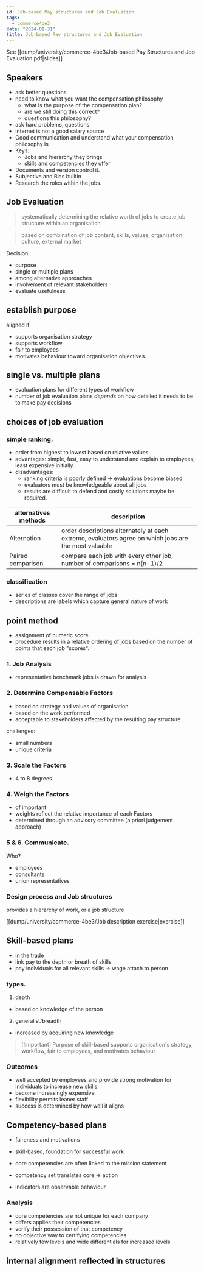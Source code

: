 ```yaml
---
id: Job-based Pay structures and Job Evaluation
tags:
  - commerce4be3
date: "2024-01-31"
title: Job-based Pay structures and Job Evaluation
---
```


See [[dump/university/commerce-4be3/Job-based Pay Structures and Job Evaluation.pdf|slides]]


## Speakers

- ask better questions
- need to know what you want the compensation philosophy
  - what is the purpose of the compensation plan?
  - are we still doing this correct?
  - questions this philosophy?
- ask hard problems, questions
- internet is not a good salary source
- Good communication and understand what your compensation philosophy is
- Keys:
  - Jobs and hierarchy they brings
  - skills and competencies they offer
- Documents and version control it.
- Subjective and Bias builtin
- Research the roles within the jobs.

## Job Evaluation

> systematically determining the relative worth of jobs to create job structure within an organisation

> based on combination of job content, skills, values, organisation culture, external market


Decision:
- purpose
- single or multiple plans
- among alternative approaches
- involvement of relevant stakeholders
- evaluate usefulness

## establish purpose

aligned if
- supports organisation strategy
- supports workflow
- fair to employees
- motivates behaviour toward organisation objectives.

## single vs. multiple plans

- evaluation plans for different types of workflow
- number of job evaluation plans  _depends_ on how detailed it needs to be to make pay decisions

## choices of job evaluation

### simple ranking.

- order from highest to lowest based on relative values
- advantages: simple, fast, easy to understand and explain to employees; least expensive initially.
- disadvantages:
  - ranking criteria is poorly defined -> evaluations become biased
  - evaluators must be knowledgeable about all jobs
  - results are difficult to defend and costly solutions maybe be required.

| alternatives methods   | description    |
|--------------- | --------------- |
| Alternation   | order descriptions alternately at each extreme, evaluators agree on which jobs are the most valuable  |
| Paired comparison | compare each job with every other job, number of comparisons = n(n-1)/2 |


### classification

- series of classes cover the range of jobs
- descriptions are labels which capture general nature of work

## point method

- assignment of numeric score
- procedure results in a relative ordering of jobs based on the number of points that each job "scores".


### 1. Job Analysis
- representative benchmark jobs is drawn for analysis


### 2. Determine Compensable Factors
- based on strategy and values of organisation
- based on the work performed
- acceptable to stakeholders affected by the resulting pay structure

challenges:
- small numbers
- unique criteria

### 3. Scale the Factors
- 4 to 8 degrees

### 4. Weigh the Factors
- of important
- weights reflect the relative importance of each Factors
- determined through an advisory committee (a priori judgement approach)

### 5 & 6. Communicate.

Who?
- employees
- consultants
- union representatives

### Design process and Job structures

provides a hierarchy of work, or a job structure

[[dump/university/commerce-4be3/Job description exercise|exercise]]

## Skill-based plans

- in the trade
- link pay to the depth or breath of skills
- pay individuals for all relevant skills -> wage attach to person

###  types.

1. depth
  - based on knowledge of the person
2. generalist/breadth
  - increased by acquiring new knowledge

> [!important] Purpose of skill-based
> supports organisation's strategy, workflow, fair to employees, and motivates behaviour

### Outcomes

- well accepted by employees and provide strong motivation for individuals to increase new skills
- become increasingly expensive
- flexibility permits leaner staff
- success is determined by how well it aligns

## Competency-based plans

- faireness and motivations

- skill-based, foundation for successful work
- core competencies are often linked to the mission statement
- competency set translates core -> action
- indicators are observable behaviour

### Analysis
- core competencies are not unique for each company
- differs applies their competencies
- verify their possession of that competency
- no objective way to certifying competencies
- relatively few levels and wide differentials for increased levels

## internal alignment reflected in structures
